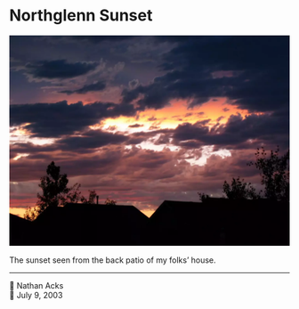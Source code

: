 # Northglenn Sunset

![A spectacular purple and orange sunset, with the silhouettes of suburban houses in the foreground](assets/016294f62980e70af35c6f09a0bbb3ae.webp)

The sunset seen from the back patio of my folks’ house.

- - - -

<span aria-hidden="true">👤</span> Nathan Acks  
<span aria-hidden="true">📅</span> July 9, 2003
